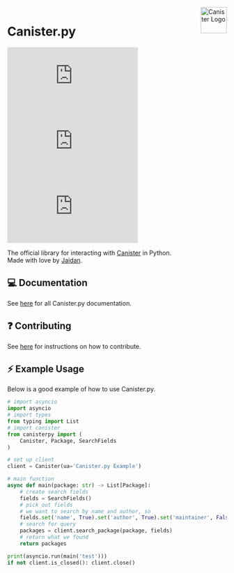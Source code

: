 <img src="https://canister.me/canister.svg" alt="Canister Logo" title="Canister" align="right" height="60"/>

# Canister.py

[![License](https://img.shields.io/github/license/cnstr/canister.py)](https://github.com/cnstr/canister.py/blob/main/LICENSE)
[![Stars](https://img.shields.io/github/stars/cnstr/canister.py)](https://github.com/cnstr/canister.py/stargazers)
[![LoC](https://img.shields.io/tokei/lines/github/cnstr/canister.py)](https://github.com/cnstr/canister.py)

The official library for interacting with [Canister](https://canister.me) in Python.  
Made with love by [Jaidan](https://github.com/ja1dan).

## 💻 Documentation
See [here](./DOCUMENTATION.md) for all Canister.py documentation.

## ❓ Contributing
See [here](./CONTRIBUTING.md) for instructions on how to contribute.

## ⚡️ Example Usage
Below is a good example of how to use Canister.py.
```py
# import asyncio
import asyncio
# import types
from typing import List
# import canister
from canisterpy import (
    Canister, Package, SearchFields
)

# set up client
client = Canister(ua='Canister.py Example')

# main function
async def main(package: str) -> List[Package]:
    # create search fields
    fields = SearchFields()
    # pick out fields
    # we want to search by name and author, so
    fields.set('name', True).set('author', True).set('maintainer', False).set('description', False)
    # search for query
    packages = client.search_package(package, fields)
    # return what we found
    return packages

print(asyncio.run(main('test')))
if not client.is_closed(): client.close()
```